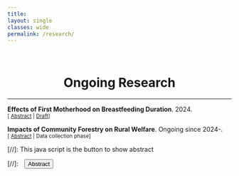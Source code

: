 ```yaml
---
title: 
layout: single
classes: wide
permalink: /research/
---
```

<br/> 

<!-- Google Tag Manager (noscript) -->
<noscript><iframe src="https://www.googletagmanager.com/ns.html?id=GTM-PNS829G"
height="0" width="0" style="display:none;visibility:hidden"></iframe></noscript>
<!-- End Google Tag Manager (noscript) -->

# <center> Ongoing Research </center>
- - -

**Effects of First Motherhood on Breastfeeding Duration**. 2024.<br/>
<small>[ <a href="#/" onclick="visib('breastfeeding')">Abstract</a> | [Draft]()] </small>

<div id="breastfeeding" style="display: none; text-align: justify; line-height: 1.2" ><small>

We examine the declining trend in breastfeeding in Nepal. Using 21 years of nationally representative survey data on Nepalese women, we study the effects of mothers' age at first child birth on the breastfeeding duration. To this end, we employ a series of two-way fixed effects models combined with an instrumental variable (IV) strategy which let us to estimate the effects. Our preferred specification in the IV estimation suggests delaying pregnancy by a year is associated with an increase in breastfeeding duration by 2.5 days for the first child, and a reduction by 1.5 days for the second child. This suggests that delaying pregnancy likely shifts resources and attention, increasing breastfeeding duration for the first child but slightly decreasing it for the second due to potential prioritization of the older sibling's needs. In an ongoing work, we are conducting robustness checks using a Cox Proportional Hazards Model to account for the completed breastfeeding duration, which differs from the observed duration and is not available in the DHS data, and using machine learning algorithms to predict breastfeeding duration using data on covariates. 

</small><br><br/></div>

**Impacts of Community Forestry on Rural Welfare**. Ongoing since 2024-.<br/>
<small>[ <a href="#/" onclick="visib('com_forest')">Abstract</a> | Data collection phase] </small>

<div id="com_forest" style="display: none; text-align: justify; line-height: 1.2" ><small>

This paper aims to examine the impacts of community forest management on rural household income in Nepal. I shall utilize detailed panel datasets on household demographics, income sources, land ownership, and forest management practices. Once all the datasets are in, the study shall employ a difference-in-differences (DiD) methodology, particularly the recently developed heterogeneity-robust DiD estimators such as in Callaway and Sant'Anna (JoE, 2021). The reason for these choices is that Forest Acts impacts different regions of Nepal at different times, so there are multiple treatments in a staggered or roll-out setup, and recent econometrics literature suggests we cannot rely on classical two-way fixed effects estimators as they likely give biased estimates. This approach allows me to make a comparison of income changes between cohorts of households in areas with community forests and those in comparable areas without them. The findings shall provide insights into the effectiveness of community forest management in improving economic welfare in rural Nepal, highlighting its potential as a sustainable development strategy with possible implications for other regions in the world. 

</small><br><br/></div>


[//]: This java script is the button to show abstract
<script>
 function visib(id) {
  var x = document.getElementById(id);
  if (x.style.display === "block") {
    x.style.display = "none";
  } else {
    x.style.display = "block";
  }
}
</script>

[//]:&emsp;<button onclick="visib('polariz')" class="btn btn--inverse btn--small">Abstract</button>
